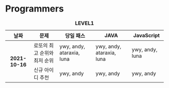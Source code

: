 # Programmers

<table>
  <caption>
    <strong>LEVEL1</strong>
  </caption>
  <thead>
    <tr>
      <th>
        날짜
      </th>
      <th>
        문제
      </th>
      <th>
        당일 패스
      </th>
      <th>
        JAVA
      </th>
      <th>
        JavaScript
      </th>      
    </tr>
  </thead>
  <tbody>
    <tr>
       <th rowspan="2">
         2021-10-16
      </th>
      <td>
        로또의 최고 순위와 최저 순위
      </td>
      <td>
        ywy, andy, ataraxia, luna
      </td>
      <td>
        ywy, andy, ataraxia, luna
      </td>
      <td>
        ywy, andy, luna
      </td>
    </tr>
    <tr>
       <td>
         신규 아이디 추천
      </td>
      <td>
        ywy, andy
      </td>
      <td>
        ywy, andy
      </td>
      <td>
        ywy, andy
      </td>      
    </tr>    
  </tbody>
</table>
